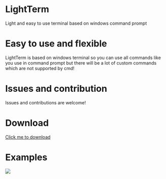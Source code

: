 # LightTerm
Light and easy to use terminal based on windows command prompt

# Easy to use and flexible
LightTerm is based on windows terminal so you can use all commands like you use in command prompt but there will be a lot of custom commands which are not supported by cmd!

# Issues and contribution
Issues and contributions are welcome!

# Download
<a href="https://github.com/falseCloud/light-term/releases/download/1.0.0/light-term-pre.zip">Click me to download</a>

# Examples
<img style="img-align:center;" src="https://media.discordapp.net/attachments/824357340856975381/868756703712264203/unknown.png">



